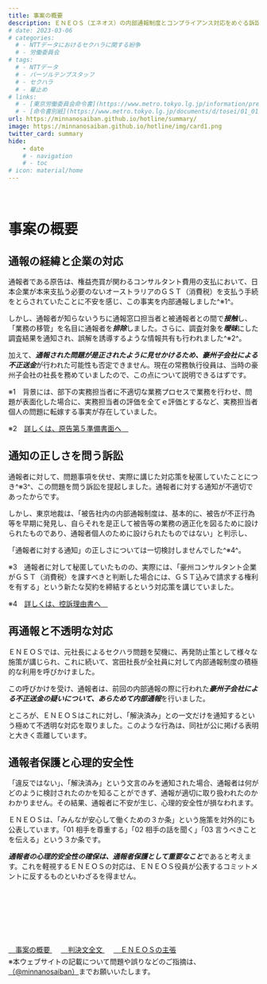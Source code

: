 ```yaml
---
title: 事案の概要
description: ＥＮＥＯＳ（エネオス）の内部通報制度とコンプライアンス対応をめぐる訴訟について、山田悠一郎裁判官・坂巻陽士裁判官の判決文を通じて、日本の通報窓口における透明性や調査姿勢を検証しています。
# date: 2023-03-06
# categories:
  # - NTTデータにおけるセクハラに関する紛争
  # - 労働委員会
# tags:
  # - NTTデータ
  # - パーソルテンプスタッフ
  # - セクハラ
  # - 雇止め
# links:
  # - [東京労働委員会命令書](https://www.metro.tokyo.lg.jp/information/press/2024/03/2024030701)
  # - [命令書別紙](https://www.metro.tokyo.lg.jp/documents/d/tosei/01_01b_02)
url: https://minnanosaiban.github.io/hotline/summary/
image: https://minnanosaiban.github.io/hotline/img/card1.png
twitter_card: summary
hide:
    - date
    # - navigation
    # - toc
# icon: material/home
---
```


<p style="margin: 0;">
  <a href="https://twitter.com/share?url=https://minnanosaiban.github.io/hotline/summary/ &text=事案の概要 - ＥＮＥＯＳの内部通報制度に関する訴訟について"
     target="_blank" class="x-share" style="color: #FFFFFF;">
    <i class="fa-brands fa-x-twitter"></i> でシェア
  </a>
</p>

# 事案の概要

## 通報の経緯と企業の対応
通報者である原告は、権益売買が関わるコンサルタント費用の支払において、日本企業が本来支払う必要のないオーストラリアのＧＳＴ（消費税）を支払う手続をとらされていたことに不安を感じ、この事実を内部通報しました^※1^。

しかし、通報者が知らないうちに通報窓口担当者と被通報者との間で***接触***し、「業務の移管」を名目に通報者を***排除***しました。さらに、調査対象を***曖昧***にした調査結果を通知され、誤解を誘導するような情報共有も行われました^※2^。

加えて、***通報された問題が是正されたように見せかけるため、豪州子会社による不正送金***が行われた可能性も否定できません。現在の常務執行役員は、当時の豪州子会社の社長を務めていましたので、この点について説明できるはずです。

<p class="hg-idt15 pad12 small">
※1　背景には、部下の実務担当者に不適切な業務プロセスで業務を行わせ、問題が表面化した場合に、実務担当者の評価を全てｅ評価とするなど、実務担当者個人の問題に転嫁する事実が存在していました。</p>
<p class="doc pad105 small">※2　<a href="https://minnanosaiban.github.io/eneos-saiban/argument.html" class="arrow-link">詳しくは、原告第５準備書面へ<span class="arrow">　<i class="bi bi-arrow-right"></i></span></a></p>

## 通知の正しさを問う訴訟
通報者に対して、問題事項を伏せ、実際に講じた対応策を秘匿していたことにつき^※3^、この問題を問う訴訟を提起しました。通報者に対する通知が不適切であったからです。

しかし、東京地裁は、「被告社内の内部通報制度は、基本的に、被告が不正行為等を早期に発見し、自らそれを是正して被告等の業務の適正化を図るために設けられたものであり、通報者個人のために設けられたものではない」と判示し、

「通報者に対する通知」の正しさについては一切検討しませんでした^※4^。

<p class="hg-idt15 pad12 small">
※3　通報者に対して秘匿していたものの、実際には、「豪州コンサルタント企業がＧＳＴ（消費税）を課すべきと判断した場合には、ＧＳＴ込みで請求する権利を有する」という新たな契約を締結するという対応策を講じていました。</p>
<p class="doc pad105 small">※4　<a href="https://minnanosaiban.github.io/eneos-saiban/_static/eneos-kouso1.pdf" class="arrow-link">詳しくは、控訴理由書へ<span class="arrow">　<i class="bi bi-arrow-right"></i></span></a></p>

## 再通報と不透明な対応
ＥＮＥＯＳでは、元社長によるセクハラ問題を契機に、再発防止策として様々な施策が講じられ、これに続いて、宮田社長が全社員に対して内部通報制度の積極的な利用を呼びかけました。

この呼びかけを受け、通報者は、前回の内部通報の際に行われた***豪州子会社による不正送金の疑いについて、あらためて内部通報***を行いました。

ところが、ＥＮＥＯＳはこれに対し、「解決済み」との一文だけを通知するという極めて不透明な対応を取りました。このような行為は、同社が公に掲げる表明と大きく乖離しています。

## 通報者保護と心理的安全性
「違反ではない」、「解決済み」という文言のみを通知された場合、通報者は何がどのように検討されたのかを知ることができず、通報が適切に取り扱われたのかわかりません。その結果、通報者に不安が生じ、心理的安全性が損なわれます。

ＥＮＥＯＳは、「みんなが安心して働くための３か条」という施策を対外的にも公表しています。「01 相手を尊重する」「02 相手の話を聞く」「03 言うべきことを伝える」という３か条です。

***通報者の心理的安全性の確保は、通報者保護として重要なこと***であると考えます。これを軽視するＥＮＥＯＳの対応は、ＥＮＥＯＳ役員が公表するコミットメントに反するものといわざるを得ません。

<p class="small center" style="margin-top: 8rem !important; margin-bottom: 0rem !important;">
<a href="https://minnanosaiban.github.io/hotline/summary/" class="arrow-link-small">
  <span class="arrow"><i class="fa-solid fa-chevron-right"></i>　</span>事案の概要
</a>　
<a href="https://minnanosaiban.github.io/hotline/judgment/" class="arrow-link-small">
  <span class="arrow"><i class="fa-solid fa-chevron-right"></i>　</span>判決文全文
</a>　
<a href="https://minnanosaiban.github.io/hotline/argument/" class="arrow-link-small">
  <span class="arrow"><i class="fa-solid fa-chevron-right"></i>　</span>ＥＮＥＯＳの主張
</a></p> 
<p class="small center" style="margin-top: 0.2rem !important; margin-bottom: 0rem !important;">
※本ウェブサイトの記載について問題や誤りなどのご指摘は、 <a href="https://x.com/minnanosaiban" class="arrow-link-small"><i class="fa-brands fa-square-x-twitter"></i>（@minnanosaiban）</a>までお願いいたします。</p> 
